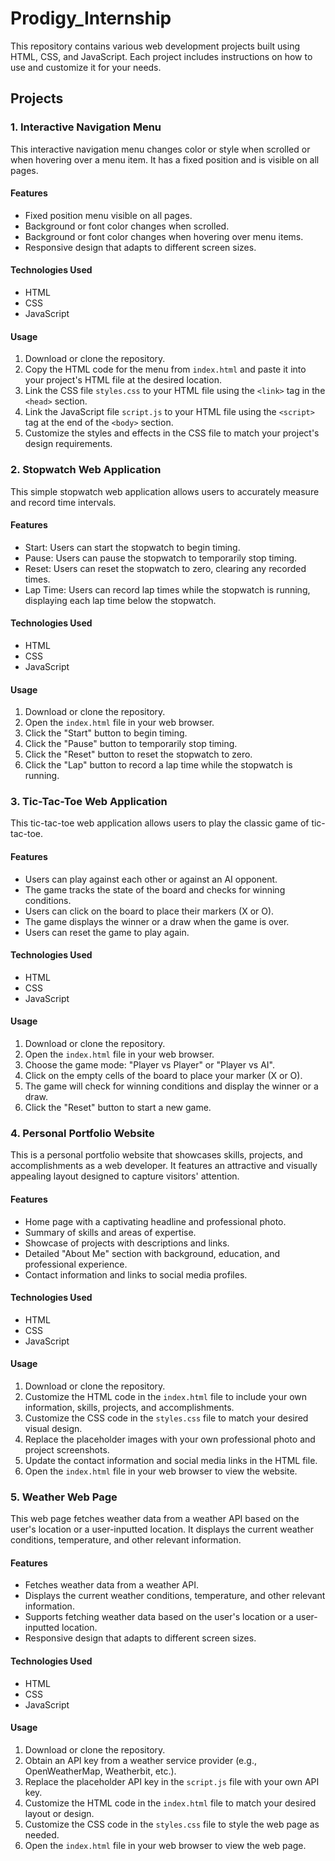 
# Prodigy_Internship

This repository contains various web development projects built using HTML, CSS, and JavaScript. Each project includes instructions on how to use and customize it for your needs.

## Projects

### 1. Interactive Navigation Menu

This interactive navigation menu changes color or style when scrolled or when hovering over a menu item. It has a fixed position and is visible on all pages.

#### Features
- Fixed position menu visible on all pages.
- Background or font color changes when scrolled.
- Background or font color changes when hovering over menu items.
- Responsive design that adapts to different screen sizes.

#### Technologies Used
- HTML
- CSS
- JavaScript

#### Usage
1. Download or clone the repository.
2. Copy the HTML code for the menu from `index.html` and paste it into your project's HTML file at the desired location.
3. Link the CSS file `styles.css` to your HTML file using the `<link>` tag in the `<head>` section.
4. Link the JavaScript file `script.js` to your HTML file using the `<script>` tag at the end of the `<body>` section.
5. Customize the styles and effects in the CSS file to match your project's design requirements.

### 2. Stopwatch Web Application

This simple stopwatch web application allows users to accurately measure and record time intervals.

#### Features
- Start: Users can start the stopwatch to begin timing.
- Pause: Users can pause the stopwatch to temporarily stop timing.
- Reset: Users can reset the stopwatch to zero, clearing any recorded times.
- Lap Time: Users can record lap times while the stopwatch is running, displaying each lap time below the stopwatch.

#### Technologies Used
- HTML
- CSS
- JavaScript

#### Usage
1. Download or clone the repository.
2. Open the `index.html` file in your web browser.
3. Click the "Start" button to begin timing.
4. Click the "Pause" button to temporarily stop timing.
5. Click the "Reset" button to reset the stopwatch to zero.
6. Click the "Lap" button to record a lap time while the stopwatch is running.

### 3. Tic-Tac-Toe Web Application

This tic-tac-toe web application allows users to play the classic game of tic-tac-toe.

#### Features
- Users can play against each other or against an AI opponent.
- The game tracks the state of the board and checks for winning conditions.
- Users can click on the board to place their markers (X or O).
- The game displays the winner or a draw when the game is over.
- Users can reset the game to play again.

#### Technologies Used
- HTML
- CSS
- JavaScript

#### Usage
1. Download or clone the repository.
2. Open the `index.html` file in your web browser.
3. Choose the game mode: "Player vs Player" or "Player vs AI".
4. Click on the empty cells of the board to place your marker (X or O).
5. The game will check for winning conditions and display the winner or a draw.
6. Click the "Reset" button to start a new game.

### 4. Personal Portfolio Website

This is a personal portfolio website that showcases skills, projects, and accomplishments as a web developer. It features an attractive and visually appealing layout designed to capture visitors' attention.

#### Features
- Home page with a captivating headline and professional photo.
- Summary of skills and areas of expertise.
- Showcase of projects with descriptions and links.
- Detailed "About Me" section with background, education, and professional experience.
- Contact information and links to social media profiles.

#### Technologies Used
- HTML
- CSS
- JavaScript

#### Usage
1. Download or clone the repository.
2. Customize the HTML code in the `index.html` file to include your own information, skills, projects, and accomplishments.
3. Customize the CSS code in the `styles.css` file to match your desired visual design.
4. Replace the placeholder images with your own professional photo and project screenshots.
5. Update the contact information and social media links in the HTML file.
6. Open the `index.html` file in your web browser to view the website.

### 5. Weather Web Page

This web page fetches weather data from a weather API based on the user's location or a user-inputted location. It displays the current weather conditions, temperature, and other relevant information.

#### Features
- Fetches weather data from a weather API.
- Displays the current weather conditions, temperature, and other relevant information.
- Supports fetching weather data based on the user's location or a user-inputted location.
- Responsive design that adapts to different screen sizes.

#### Technologies Used
- HTML
- CSS
- JavaScript

#### Usage
1. Download or clone the repository.
2. Obtain an API key from a weather service provider (e.g., OpenWeatherMap, Weatherbit, etc.).
3. Replace the placeholder API key in the `script.js` file with your own API key.
4. Customize the HTML code in the `index.html` file to match your desired layout or design.
5. Customize the CSS code in the `styles.css` file to style the web page as needed.
6. Open the `index.html` file in your web browser to view the web page.
